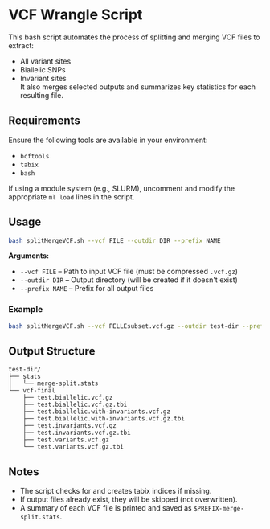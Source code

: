 # VCF Wrangle Script

This bash script automates the process of splitting and merging VCF files to extract:
- All variant sites
- Biallelic SNPs
- Invariant sites  
It also merges selected outputs and summarizes key statistics for each resulting file.

## Requirements

Ensure the following tools are available in your environment:
- `bcftools`
- `tabix`
- `bash`

If using a module system (e.g., SLURM), uncomment and modify the appropriate `ml load` lines in the script.

## Usage

```bash
bash splitMergeVCF.sh --vcf FILE --outdir DIR --prefix NAME
```

**Arguments:**
- `--vcf FILE` – Path to input VCF file (must be compressed `.vcf.gz`)
- `--outdir DIR` – Output directory (will be created if it doesn't exist)
- `--prefix NAME` – Prefix for all output files

### Example
```bash
bash splitMergeVCF.sh --vcf PELLEsubset.vcf.gz --outdir test-dir --prefix test
```

## Output Structure
```
test-dir/
├── stats
│   └── merge-split.stats
└── vcf-final
    ├── test.biallelic.vcf.gz
    ├── test.biallelic.vcf.gz.tbi
    ├── test.biallelic.with-invariants.vcf.gz
    ├── test.biallelic.with-invariants.vcf.gz.tbi
    ├── test.invariants.vcf.gz
    ├── test.invariants.vcf.gz.tbi
    ├── test.variants.vcf.gz
    └── test.variants.vcf.gz.tbi
```

## Notes

- The script checks for and creates tabix indices if missing.
- If output files already exist, they will be skipped (not overwritten).
- A summary of each VCF file is printed and saved as `$PREFIX-merge-split.stats`.
